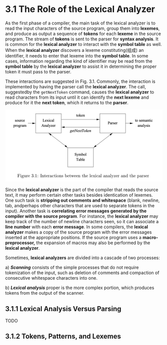 # 3.1 The Role of the Lexical Analyzer

As the first phase of a compiler, the main task of the lexical analyzer is to read the input characters of the source program, group them into **lexemes**, and produce as output a sequence of **tokens** for each **lexeme** in the source program. The stream of **tokens** is sent to the parser for **syntax analysis**. It is common for the **lexical analyzer** to interact with the **symbol table** as well. When the **lexical analyzer** discovers a lexeme constituting(组成) an identifier, it needs to enter that lexeme into the **symbol table**. In some cases, information regarding the kind of identifier may be read from the **symbol table** by the **lexical analyzer** to assist it in determining the proper token it must pass to the parser.

These interactions are suggested in Fig. 3.1. Commonly, the interaction is implemented by having the parser call the **lexical analyzer**. The call, suggestedby the `getNextToken` command, causes the **lexical analyzer** to read characters from its input until it can identify the **next lexeme** and produce for it the **next token**, which it returns to the **parser**.

![](./figure-3.1-Interactions-between-lexical-analyzer-and-parser.png)



Since the **lexical analyzer** is the part of the compiler that reads the source text, it may perform certain other tasks besides identication of lexemes. One such task is **stripping out comments and whitespace** (blank, newline, tab, andperhaps other characters that are used to separate tokens in the input). Another task is **correlating error messages generated by the compiler with the source program**. For instance, the **lexical analyzer** may keep track of the number of newline characters seen, so it can associate a **line number** with each **error message**. In some compilers, the **lexical analyzer** makes a copy of the source program with the error messages inserted at the appropriate positions. If the source program uses a **macro-preprocessor,** the expansion of macros may also be performed by the **lexical analyzer**.

Sometimes, **lexical analyzers** are divided into a cascade of two processes: 

a) ***Scanning*** consists of the simple processes that do not require tokenization of the input, such as deletion of comments and compaction of consecutive whitespace characters into one. 

b) ***Lexical analysis*** proper is the more complex portion, which produces tokens from the output of the scanner.

## 3.1.1 Lexical Analysis Versus Parsing 

TODO

## 3.1.2 Tokens, Patterns, and Lexemes 
